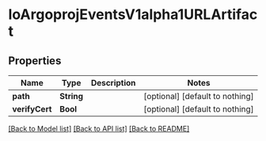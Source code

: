 # IoArgoprojEventsV1alpha1URLArtifact


## Properties
Name | Type | Description | Notes
------------ | ------------- | ------------- | -------------
**path** | **String** |  | [optional] [default to nothing]
**verifyCert** | **Bool** |  | [optional] [default to nothing]


[[Back to Model list]](../README.md#models) [[Back to API list]](../README.md#api-endpoints) [[Back to README]](../README.md)



